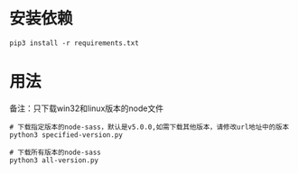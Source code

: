 
# 安装依赖
```shell script
pip3 install -r requirements.txt
```

# 用法
备注：只下载win32和linux版本的node文件  
```shell script
# 下载指定版本的node-sass，默认是v5.0.0,如需下载其他版本，请修改url地址中的版本
python3 specified-version.py 

# 下载所有版本的node-sass
python3 all-version.py

```